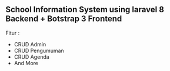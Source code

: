 ## School Information System using laravel 8 Backend + Botstrap 3 Frontend</br>
Fitur : </br>
- CRUD Admin </br>
- CRUD Pengumuman </br>
- CRUD Agenda </br>
- And More </br>


